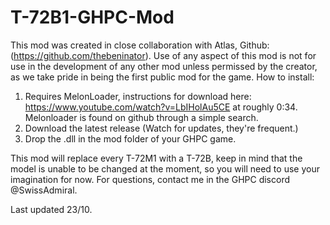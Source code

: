 # T-72B1-GHPC-Mod

This mod was created in close collaboration with Atlas, Github: (https://github.com/thebeninator).
Use of any aspect of this mod is not for use in the development of any other mod unless permissed by the creator, as we take pride in being the first public mod for the game.
How to install:

1. Requires MelonLoader, instructions for download here: https://www.youtube.com/watch?v=LbIHolAu5CE at roughly 0:34. Melonloader is found on github through a simple search.
2. Download the latest release (Watch for updates, they're frequent.)
3. Drop the .dll in the mod folder of your GHPC game.

This mod will replace every T-72M1 with a T-72B, keep in mind that the model is unable to be changed at the moment, so you will need to use your imagination for now.
For questions, contact me in the GHPC discord @SwissAdmiral.

Last updated 23/10.
